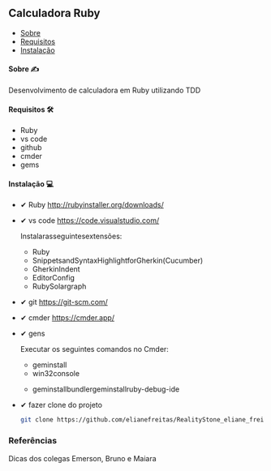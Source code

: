 ##  Calculadora Ruby

   * [ Sobre ](#Sobre)
   * [ Requisitos ](#Requisitos)
   * [ Instalação ](#Instalação)
  
 ####  Sobre ✍
Desenvolvimento de calculadora em Ruby utilizando TDD

####  Requisitos 🛠
 - Ruby
 - vs code
 - github
 - cmder
 - gems
 
####  Instalação 💻
- ✔ Ruby http://rubyinstaller.org/downloads/
- ✔ vs code https://code.visualstudio.com/ <p>
    Instalarasseguintesextensões:
    - Ruby
    - SnippetsandSyntaxHighlightforGherkin(Cucumber)
    - GherkinIndent
    - EditorConfig
    - RubySolargraph
- ✔ git https://git-scm.com/
- ✔ cmder https://cmder.app/
- ✔ gens <p>
    Executar os seguintes comandos no Cmder:
    - geminstall
    - win32console<p>
    - geminstallbundlergeminstallruby-debug-ide<p>
- ✔ fazer clone do projeto

  ```bash
  git clone https://github.com/elianefreitas/RealityStone_eliane_freitas_Compass.git
  ```
 ### Referências
 Dicas dos colegas Emerson, Bruno e Maiara
